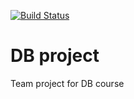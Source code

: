 [![Build Status](https://travis-ci.com/AsciiShell/DB_project.svg?token=eht78Z7mqWPNCUpFTSub&branch=master)](https://travis-ci.com/AsciiShell/DB_project)

# DB project
Team project for DB course
